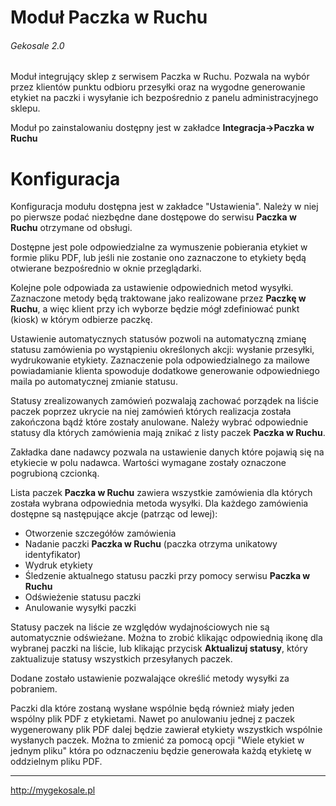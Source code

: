 Moduł Paczka w Ruchu
===
###### Gekosale 2.0

Moduł integrujący sklep z serwisem Paczka w Ruchu. Pozwala na wybór przez klientów punktu odbioru przesyłki oraz na wygodne generowanie etykiet na paczki i wysyłanie ich bezpośrednio z panelu administracyjnego sklepu.

Moduł po zainstalowaniu dostępny jest w zakładce **Integracja->Paczka w Ruchu**

# Konfiguracja
Konfiguracja modułu dostępna jest w zakładce "Ustawienia". Należy w niej po pierwsze podać niezbędne dane dostępowe do serwisu **Paczka w Ruchu** otrzymane od obsługi.

Dostępne jest pole odpowiedzialne za wymuszenie pobierania etykiet w formie pliku PDF, lub jeśli nie zostanie ono zaznaczone to etykiety będą otwierane bezpośrednio w oknie przeglądarki.

Kolejne pole odpowiada za ustawienie odpowiednich metod wysyłki. Zaznaczone metody będą traktowane jako realizowane przez **Paczkę w Ruchu**, a więc klient przy ich wyborze będzie mógł zdefiniować punkt (kiosk) w którym odbierze paczkę.

Ustawienie automatycznych statusów pozwoli na automatyczną zmianę statusu zamówienia po wystąpieniu określonych akcji: wysłanie przesyłki, wydrukowanie etykiety. Zaznaczenie pola odpowiedzialnego za mailowe powiadamianie klienta spowoduje dodatkowe generowanie odpowiedniego maila po automatycznej zmianie statusu.

Statusy zrealizowanych zamówień pozwalają zachować porządek na liście paczek poprzez ukrycie na niej zamówień których realizacja została zakończona bądź które zostały anulowane. Należy wybrać odpowiednie statusy dla których zamówienia mają znikać z listy paczek **Paczka w Ruchu**.

Zakładka dane nadawcy pozwala na ustawienie danych które pojawią się na etykiecie w polu nadawca. Wartości wymagane zostały oznaczone pogrubioną czcionką.

Lista paczek **Paczka w Ruchu** zawiera wszystkie zamówienia dla których została wybrana odpowiednia metoda wysyłki. Dla każdego zamówienia dostępne są następujące akcje (patrząc od lewej):
- Otworzenie szczegółów zamówienia
- Nadanie paczki **Paczka w Ruchu** (paczka otrzyma unikatowy identyfikator)
- Wydruk etykiety
- Śledzenie aktualnego statusu paczki przy pomocy serwisu **Paczka w Ruchu**
- Odświeżenie statusu paczki
- Anulowanie wysyłki paczki

Statusy paczek na liście ze względów wydajnościowych nie są automatycznie odświeżane. Można to zrobić klikając odpowiednią ikonę dla wybranej paczki na liście, lub klikając przycisk **Aktualizuj statusy**, który zaktualizuje statusy wszystkich przesyłanych paczek.

Dodane zostało ustawienie pozwalające określić metody wysyłki za pobraniem.

Paczki dla które zostaną wysłane wspólnie będą również miały jeden wspólny plik PDF z etykietami. Nawet po anulowaniu jednej z paczek wygenerowany plik PDF dalej będzie zawierał etykiety wszystkich wspólnie wysłanych paczek. Można to zmienić za pomocą opcji "Wiele etykiet w jednym pliku" która po odznaczeniu będzie generowała każdą etykietę w oddzielnym pliku PDF.

---
http://mygekosale.pl

